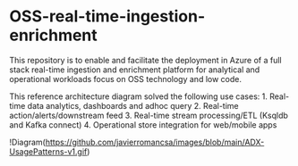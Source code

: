 # OSS-real-time-ingestion-enrichment
This repository is to enable and facilitate the deployment in Azure of a full stack real-time ingestion and enrichment platform for analytical and operational workloads focus on OSS technology and low code. 

This reference architecture diagram solved the following use cases:
	1. Real-time data analytics, dashboards and adhoc query
	2. Real-time action/alerts/downstream feed 
	3. Real-time stream processing/ETL (Ksqldb and Kafka connect)
	4. Operational store integration for web/mobile apps
  
  !Diagram(https://github.com/javierromancsa/images/blob/main/ADX-UsagePatterns-v1.gif)
